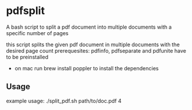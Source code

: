 # pdfsplit
A bash script to split a pdf document into multiple documents with a specific number of pages

this script splits the given pdf document in multiple documents with the desired page count
prerequesites: pdfinfo, pdfseparate and pdfunite have to be preinstalled
-  on mac run brew install poppler to install the dependencies

## Usage
example usage: ./split_pdf.sh path/to/doc.pdf 4
